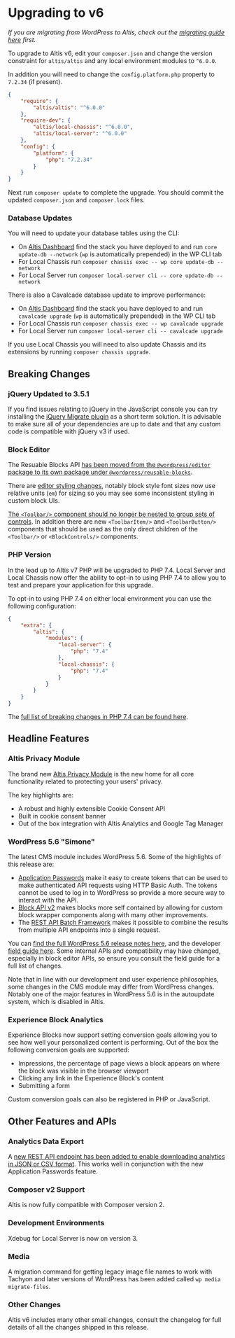 # Upgrading to v6

_If you are migrating from WordPress to Altis, check out the [migrating guide here](../migrating-from-wordpress.md) first._

To upgrade to Altis v6, edit your `composer.json` and change the version constraint for `altis/altis` and any local environment modules to `^6.0.0`.

In addition you will need to change the `config.platform.php` property to `7.2.34` (if present).

```json
{
	"require": {
		"altis/altis": "^6.0.0"
	},
	"require-dev": {
		"altis/local-chassis": "^6.0.0",
		"altis/local-server": "^6.0.0"
	},
	"config": {
		"platform": {
			"php": "7.2.34"
		}
	}
}
```

Next run `composer update` to complete the upgrade. You should commit the updated `composer.json` and `composer.lock` files.

### Database Updates

You will need to update your database tables using the CLI:

- On [Altis Dashboard](https://dashboard.altis-dxp.com/) find the stack you have deployed to and run `core update-db --network` (`wp` is automatically prepended) in the WP CLI tab
- For Local Chassis run `composer chassis exec -- wp core update-db --network`
- For Local Server run `composer local-server cli -- core update-db --network`

There is also a Cavalcade database update to improve performance:

- On [Altis Dashboard](https://dashboard.altis-dxp.com/) find the stack you have deployed to and run `cavalcade upgrade` (`wp` is automatically prepended) in the WP CLI tab
- For Local Chassis run `composer chassis exec -- wp cavalcade upgrade`
- For Local Server run `composer local-server cli -- cavalcade upgrade`

If you use Local Chassis you will need to also update Chassis and its extensions by running `composer chassis upgrade`.


## Breaking Changes

### jQuery Updated to 3.5.1

If you find issues relating to jQuery in the JavaScript console you can try installing the [jQuery Migrate plugin](https://wordpress.org/plugins/enable-jquery-migrate-helper/) as a short term solution. It is advisable to make sure all of your dependencies are up to date and that any custom code is compatible with jQuery v3 if used.

### Block Editor

The Resuable Blocks API [has been moved from the `@wordpress/editor` package to its own package under `@wordpress/reusable-blocks`](https://make.wordpress.org/core/2020/11/18/reusable-blocks-extracted-into-a-separate-package/).

There are [editor styling changes](https://make.wordpress.org/core/2020/11/18/editor-styling-changes-in-wordpress-5-6/), notably block style font sizes now use relative units (`em`) for sizing so you may see some inconsistent styling in custom block UIs.

[The `<Toolbar/>` component should no longer be nested to group sets of controls](https://make.wordpress.org/core/2020/11/18/changes-to-toolbar-components-in-wordpress-5-6/). In addition there are new `<ToolbarItem/>` and `<ToolbarButton/>` components that should be used as the only direct children of the `<Toolbar/>` or `<BlockControls/>` components.

### PHP Version

In the lead up to Altis v7 PHP will be upgraded to PHP 7.4. Local Server and Local Chassis now offer the ability to opt-in to using PHP 7.4 to allow you to test and prepare your application for this upgrade.

To opt-in to using PHP 7.4 on either local environment you can use the following configuration:

```json
{
	"extra": {
		"altis": {
			"modules": {
				"local-server": {
					"php": "7.4"
				},
				"local-chassis": {
					"php": "7.4"
				}
			}
		}
	}
}
```

The [full list of breaking changes in PHP 7.4 can be found here](https://www.php.net/manual/en/migration74.incompatible.php).


## Headline Features

### Altis Privacy Module

The brand new [Altis Privacy Module](docs://privacy/README.md) is the new home for all core functionality related to protecting your users' privacy.

The key highlights are:

* A robust and highly extensible Cookie Consent API
* Built in cookie consent banner
* Out of the box integration with Altis Analytics and Google Tag Manager

### WordPress 5.6 "Simone"

The latest CMS module includes WordPress 5.6. Some of the highlights of this release are:

* [Application Passwords](https://make.wordpress.org/core/2020/11/05/application-passwords-integration-guide/) make it easy to create tokens that can be used to make authenticated API requests using HTTP Basic Auth. The tokens cannot be used to log in to WordPress so provide a more secure way to interact with the API.
* [Block API v2](https://make.wordpress.org/core/2020/11/18/block-api-version-2/) makes blocks more self contained by allowing for custom block wrapper components along with many other improvements.
* The [REST API Batch Framework](https://make.wordpress.org/core/2020/11/20/rest-api-batch-framework-in-wordpress-5-6/) makes it possible to combine the results from multiple API endpoints into a single request.

You can [find the full WordPress 5.6 release notes here](https://wordpress.org/news/2020/12/simone/), and the developer [field guide here](https://make.wordpress.org/core/2020/11/20/wordpress-5-6-field-guide/). Some internal APIs and compatibility may have changed, especially in block editor APIs, so ensure you consult the field guide for a full list of changes.

Note that in line with our development and user experience philosophies, some changes in the CMS module may differ from WordPress changes. Notably one of the major features in WordPress 5.6 is in the autoupdate system, which is disabled in Altis.

### Experience Block Analytics

Experience Blocks now support setting conversion goals allowing you to see how well your personalized content is performing. Out of the box the following conversion goals are supported:

- Impressions, the percentage of page views a block appears on where the block was visible in the browser viewport
- Clicking any link in the Experience Block's content
- Submitting a form

Custom conversion goals can also be registered in PHP or JavaScript.


## Other Features and APIs

### Analytics Data Export

A [new REST API endpoint has been added to enable downloading analytics in JSON or CSV format](docs://analytics/native/data-export.md). This works well in conjunction with the new Application Passwords feature.

### Composer v2 Support

Altis is now fully compatible with Composer version 2.

### Development Environments

Xdebug for Local Server is now on version 3.

### Media

A migration command for getting legacy image file names to work with Tachyon and later versions of WordPress has been added called `wp media migrate-files`.

### Other Changes

Altis v6 includes many other small changes, consult the changelog for full details of all the changes shipped in this release.
